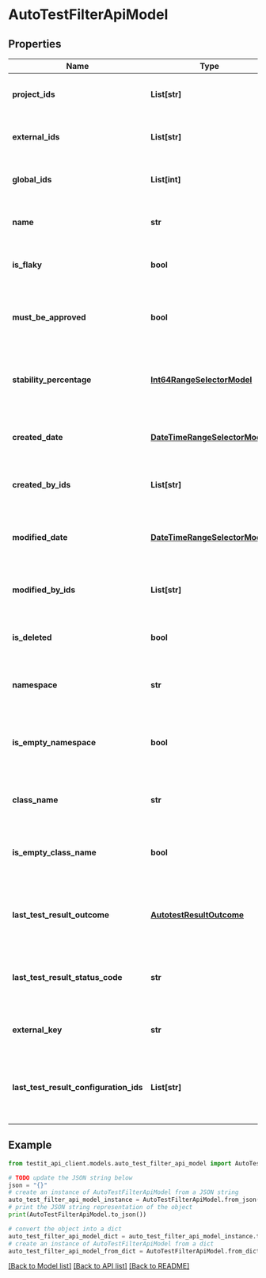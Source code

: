 # AutoTestFilterApiModel


## Properties

Name | Type | Description | Notes
------------ | ------------- | ------------- | -------------
**project_ids** | **List[str]** | Specifies an autotest projects IDs to search for | [optional] 
**external_ids** | **List[str]** | Specifies an autotest external IDs to search for | [optional] 
**global_ids** | **List[int]** | Specifies an autotest global IDs to search for | [optional] 
**name** | **str** | Specifies an autotest name to search for | [optional] 
**is_flaky** | **bool** | Specifies an autotest flaky status to search for | [optional] 
**must_be_approved** | **bool** | Specifies an autotest unapproved changes status to search for | [optional] 
**stability_percentage** | [**Int64RangeSelectorModel**](Int64RangeSelectorModel.md) | Specifies an autotest range of stability percentage to search for | [optional] 
**created_date** | [**DateTimeRangeSelectorModel**](DateTimeRangeSelectorModel.md) | Specifies an autotest range of creation date to search for | [optional] 
**created_by_ids** | **List[str]** | Specifies an autotest creator IDs to search for | [optional] 
**modified_date** | [**DateTimeRangeSelectorModel**](DateTimeRangeSelectorModel.md) | Specifies an autotest range of last modification date to search for | [optional] 
**modified_by_ids** | **List[str]** | Specifies an autotest last editor IDs to search for | [optional] 
**is_deleted** | **bool** | Specifies an autotest deleted status to search for | [optional] 
**namespace** | **str** | Specifies an autotest namespace to search for | [optional] 
**is_empty_namespace** | **bool** | Specifies an autotest namespace name presence status to search for | [optional] 
**class_name** | **str** | Specifies an autotest class name to search for | [optional] 
**is_empty_class_name** | **bool** | Specifies an autotest class name presence status to search for | [optional] 
**last_test_result_outcome** | [**AutotestResultOutcome**](AutotestResultOutcome.md) | Specifies an autotest outcome of the last test result to search for | [optional] 
**last_test_result_status_code** | **str** | Specifies an autotest status code of the last test result to search for | [optional] 
**external_key** | **str** | Specifies an autotest external key to search for | [optional] 
**last_test_result_configuration_ids** | **List[str]** | Specifies an autotest configuration IDs of the last test result to search for | [optional] 

## Example

```python
from testit_api_client.models.auto_test_filter_api_model import AutoTestFilterApiModel

# TODO update the JSON string below
json = "{}"
# create an instance of AutoTestFilterApiModel from a JSON string
auto_test_filter_api_model_instance = AutoTestFilterApiModel.from_json(json)
# print the JSON string representation of the object
print(AutoTestFilterApiModel.to_json())

# convert the object into a dict
auto_test_filter_api_model_dict = auto_test_filter_api_model_instance.to_dict()
# create an instance of AutoTestFilterApiModel from a dict
auto_test_filter_api_model_from_dict = AutoTestFilterApiModel.from_dict(auto_test_filter_api_model_dict)
```
[[Back to Model list]](../README.md#documentation-for-models) [[Back to API list]](../README.md#documentation-for-api-endpoints) [[Back to README]](../README.md)


